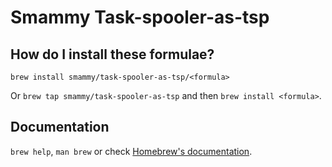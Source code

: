 # Smammy Task-spooler-as-tsp

## How do I install these formulae?

`brew install smammy/task-spooler-as-tsp/<formula>`

Or `brew tap smammy/task-spooler-as-tsp` and then `brew install <formula>`.

## Documentation

`brew help`, `man brew` or check [Homebrew's documentation](https://docs.brew.sh).

